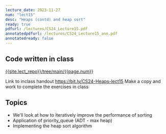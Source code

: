 ```yaml
---
lecture_date: 2023-11-27
num: "lect15"
desc: "Heaps (contd) and heap sort"
ready: true
pdfurl: /lectures/CS24_Lecture15.pdf
annotatedpdfurl: /lectures/CS24_Lecture15_ann.pdf
annotatedready: false
---
```


## Code written in class

[{{site.lect_repo}}/tree/main/{{page.num}}]({{site.lect_repo}}/tree/main/{{page.num}})

Link to inclass handout <https://bit.ly/CS24-Heaps-lect15>
Make a copy and work to complete the exercises in class

## Topics
* We'll look at how to iteratively improve the performance of sorting
* Application of priority_queue (ADT - max heap)
* Implementing the heap sort algorithm